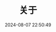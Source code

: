 ---
title: 关于
date: 2024-08-07 22:50:49
aside: false
top_img: https://img.090227.xyz/file/ae62475a131f3734a201c.png
background: "#f8f9fe"
comments: false
type: "about"
---